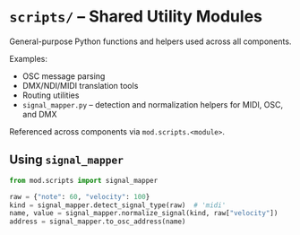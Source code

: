 # `scripts/` – Shared Utility Modules

General-purpose Python functions and helpers used across all components.

Examples:
- OSC message parsing
- DMX/NDI/MIDI translation tools
- Routing utilities
- `signal_mapper.py` – detection and normalization helpers for MIDI, OSC, and DMX

Referenced across components via `mod.scripts.<module>`.

## Using `signal_mapper`

```python
from mod.scripts import signal_mapper

raw = {"note": 60, "velocity": 100}
kind = signal_mapper.detect_signal_type(raw)  # 'midi'
name, value = signal_mapper.normalize_signal(kind, raw["velocity"])
address = signal_mapper.to_osc_address(name)
```
